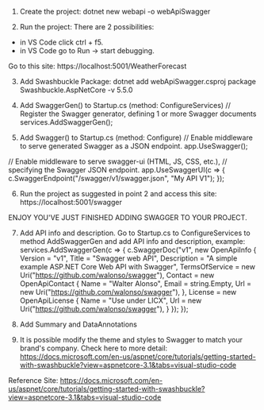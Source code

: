 1. Create the project:
dotnet new webapi -o webApiSwagger

2. Run the project:
There are 2 possibilities:
- in VS Code click ctrl + f5.
- in VS Code go to Run -> start debugging.

Go to this site: https://localhost:5001/WeatherForecast

3. Add Swashbuckle Package:
dotnet add webApiSwagger.csproj package Swashbuckle.AspNetCore -v 5.5.0

4. Add SwaggerGen() to Startup.cs (method: ConfigureServices)
// Register the Swagger generator, defining 1 or more Swagger documents
services.AddSwaggerGen();

5. Add Swagger() to Startup.cs (method: Configure)
// Enable middleware to serve generated Swagger as a JSON endpoint.
app.UseSwagger();

// Enable middleware to serve swagger-ui (HTML, JS, CSS, etc.),
// specifying the Swagger JSON endpoint.
app.UseSwaggerUI(c =>
{
    c.SwaggerEndpoint("/swagger/v1/swagger.json", "My API V1");
});

6. Run the project as suggested in point 2 and access this site:
https://localhost:5001/swagger

ENJOY YOU'VE JUST FINISHED ADDING SWAGGER TO YOUR PROJECT.

7. Add API info and description.
Go to Startup.cs to ConfigureServices to method AddSwaggerGen and add API info and description, example:
services.AddSwaggerGen(c =>
{
    c.SwaggerDoc("v1", new OpenApiInfo
    {
    Version = "v1",
    Title = "Swagger web API",
    Description = "A simple example ASP.NET Core Web API with Swagger",
    TermsOfService = new Uri("https://github.com/walonso/swagger"),
    Contact = new OpenApiContact
    {
    Name = "Walter Alonso",
    Email = string.Empty,
    Url = new Uri("https://github.com/walonso/swagger"),
    },
    License = new OpenApiLicense
    {
    Name = "Use under LICX",
    Url = new Uri("https://github.com/walonso/swagger"),
    }
    });
});

8. Add Summary and DataAnnotations

9. It is possible modify the theme and styles to Swagger to match your brand's company.
Check here to more detail: https://docs.microsoft.com/en-us/aspnet/core/tutorials/getting-started-with-swashbuckle?view=aspnetcore-3.1&tabs=visual-studio-code


Reference Site: https://docs.microsoft.com/en-us/aspnet/core/tutorials/getting-started-with-swashbuckle?view=aspnetcore-3.1&tabs=visual-studio-code